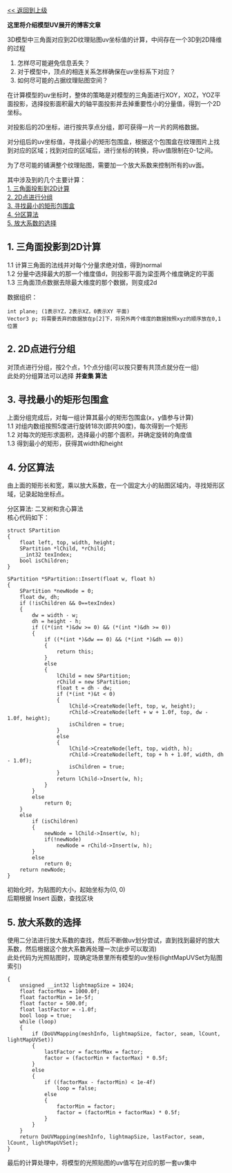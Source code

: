 [<< 返回到上级](index.md)

**这里将介绍模型UV展开的博客文章**  

3D模型中三角面对应到2D纹理贴图uv坐标值的计算，中间存在一个3D到2D降维的过程  
1. 怎样尽可能避免信息丢失？  
2. 对于模型中，顶点的相连关系怎样确保在uv坐标系下对应？  
3. 如何尽可能的占据纹理贴图空间？  

在计算模型的uv坐标时，整体的策略是对模型的三角面进行XOY，XOZ，YOZ平面投影，选择投影面积最大的轴平面投影并去掉重要性小的分量值，得到一个2D坐标。  

对投影后的2D坐标，进行按共享点分组，即可获得一片一片的网格数据。  

对分组后的uv坐标值，寻找最小的矩形包围盒，根据这个包围盒在纹理图片上找到对应的区域；找到对应的区域后，进行坐标的转换，将uv值限制在0-1之间。  

为了尽可能的铺满整个纹理贴图，需要加一个放大系数来控制所有的uv面。  

其中涉及到的几个主要计算：  
[1. 三角面投影到2D计算](#1)  
[2. 2D点进行分组](#2)  
[3. 寻找最小的矩形包围盒](#3)  
[4. 分区算法](#4)  
[5. 放大系数的选择](#5)  

<span id="1"></span>
## **1. 三角面投影到2D计算**  

1.1 计算三角面的法线并对每个分量求绝对值，得到normal  
1.2 分量中选择最大的那一个维度值d，则投影平面为梁歪两个维度确定的平面  
1.3 三角面顶点数据去除最大维度的那个数据，则变成2d  

数据组织：  
```
int plane; (1表示YZ，2表示XZ，0表示XY 平面)
Vector3 p; 将需要丢弃的数据放在p[2]下，将另外两个维度的数据按照xyz的顺序放在0,1位置  
```

<span id="2"></span>
## **2. 2D点进行分组**  

对顶点进行分组，按2个点，1个点分组(可以按只要有共顶点就分在一组)  
此处的分组算法可以选择 **并查集 算法**  

<span id="3"></span>
## **3. 寻找最小的矩形包围盒**  

上面分组完成后，对每一组计算其最小的矩形包围盒(x，y值参与计算)  
1.1 对组内数组按照5度进行旋转18次(即共90度)，每次得到一个矩形  
1.2 对每次的矩形求面积，选择最小的那个面积，并确定旋转的角度值  
1.3 得到最小的矩形，获得其width和height  

<span id="4"></span>
## **4. 分区算法**  

由上面的矩形长和宽，乘以放大系数，在一个固定大小的贴图区域内，寻找矩形区域，记录起始坐标点。  

分区算法: 二叉树和贪心算法  
核心代码如下：  
```
struct SPartition
{
    float left, top, width, height;
    SPartition *lChild, *rChild;
    __int32 texIndex;
    bool isChildren;
}

SPartition *SPartition::Insert(float w, float h)
{
    SPartition *newNode = 0;
    float dw, dh;
    if (!isChildren && 0==texIndex)
    {
        dw = width - w;
        dh = height - h;
        if ((*(int *)&dw >= 0) && (*(int *)&dh >= 0))
        {
            if ((*(int *)&dw == 0) && (*(int *)&dh == 0))
            {
                return this;
            }
            else
            {
                lChild = new SPartition;
                rChild = new SPartition;
                float t = dh - dw;
                if (*(int *)&t < 0)
                {
                    lChild->CreateNode(left, top, w, height);
                    rChild->CreateNode(left + w + 1.0f, top, dw - 1.0f, height);
                    isChildren = true;
                }
                else
                {
                    lChild->CreateNode(left, top, width, h);
                    rChild->CreateNode(left, top + h + 1.0f, width, dh - 1.0f);
                    isChildren = true;
                }
                return lChild->Insert(w, h);
            }
        }
        else
            return 0;   
    }
    else 
        if (isChildren)
        {
            newNode = lChild->Insert(w, h);
            if(!newNode)
                newNode = rChild->Insert(w, h);
        }
        else 
            return 0;
    return newNode;
}
```
初始化时，为贴图的大小，起始坐标为(0, 0)  
后期根据 Insert 函数，查找区块  

<span id="5"></span>
## **5. 放大系数的选择**  
使用二分法进行放大系数的查找，然后不断做uv划分尝试，直到找到最好的放大系数，然后根据这个放大系数再处理一次(此步可以取消)   
此处代码为光照贴图时，现确定场景里所有模型的uv坐标(lightMapUVSet为贴图索引)  
```
{
    unsigned __int32 lightmapSize = 1024;
    float factorMax = 1000.0f;
    float factorMin = 1e-5f;
    float factor = 500.0f;
    float lastFactor = -1.0f;
    bool loop = true;
    while (loop)
    {
        if (DoUVMapping(meshInfo, lightmapSize, factor, seam, lCount, lightMapUVSet))
        {
            lastFactor = factorMax = factor;
            factor = (factorMin + factorMax) * 0.5f;
        }
        else
        {
            if ((factorMax - factorMin) < 1e-4f)
                loop = false;
            else
            {
                factorMin = factor;
                factor = (factorMin + factorMax) * 0.5f;
            }
        }
    }
    return DoUVMapping(meshInfo, lightmapSize, lastFactor, seam, lCount, lightMapUVSet);
}
```

最后的计算处理中，将模型的光照贴图的uv值写在对应的那一套uv集中  